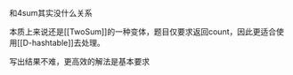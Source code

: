 和4sum其实没什么关系

本质上来说还是[[TwoSum]]的一种变体，题目仅要求返回count，因此更适合使用[[D-hashtable]]去处理。

写出结果不难，更高效的解法是基本要求



